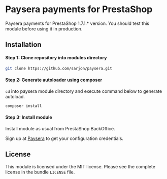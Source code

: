 # Paysera payments for PrestaShop

Paysera payments for PrestaShop 1.7.1.* version. You should test this module before using it in production.

## Installation

#### Step 1: Clone repository into modules directory

```bash
git clone https://github.com/sarjon/paysera.git
```

#### Step 2: Generate autoloader using composer

`cd` into paysera module directory and execute command below to generate autoload.

```bash
composer install
```

#### Step 3: Install module

Install module as usual from PrestaShop BackOffice. 

Sign up at [Paysera][1] to get your configuration credentials.

## License

This module is licensed under the MIT license. Please see the complete license in the bundle `LICENSE` file.

[1]: https://www.paysera.com/v2/en-GB/index